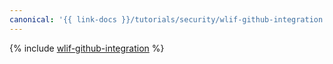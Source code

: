 ```yaml
---
canonical: '{{ link-docs }}/tutorials/security/wlif-github-integration'
---
```


{% include [wlif-github-integration](../../../_tutorials/security/wlif-github-integration.md) %}